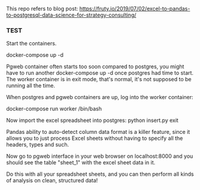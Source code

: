 This repo refers to blog post: https://fruty.io/2019/07/02/excel-to-pandas-to-postgresql-data-science-for-strategy-consulting/


### TEST

Start the containers.

docker-compose up -d

Pgweb container often starts too soon compared to postgres, you might have to run
another docker-compose up -d once postgres had time to start.
The worker container is in exit mode, that's normal, it's not supposed to be running all the time.

When postgres and pgweb containers are up, log into the worker container:

docker-compose run worker /bin/bash

Now import the excel spreadsheet into postgres:
python insert.py
exit

Pandas ability to auto-detect column data format is a killer feature, since it allows you to just process Excel sheets without having to specify all the headers, types and such.

Now go to pgweb interface in your web browser on localhost:8000
and you should see the table "sheet_1" with the excel sheet data in it.

Do this with all your spreadsheet sheets, and you can then perform all kinds of analysis on clean, structured data!
